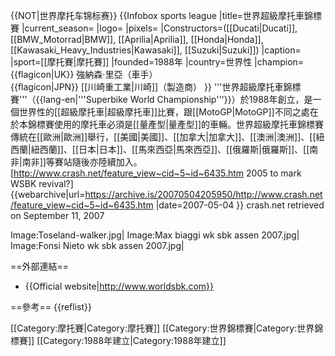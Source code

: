 {{NOT|世界摩托车锦标赛}}
{{Infobox sports league
|title=世界超級摩托車錦標賽
|current_season=
|logo=
|pixels=
|Constructors=([[Ducati|Ducati]], [[BMW_Motorrad|BMW]], [[Aprilia|Aprilia]], [[Honda|Honda]], [[Kawasaki_Heavy_Industries|Kawasaki]], [[Suzuki|Suzuki]])
|caption=
|sport=[[摩托賽|摩托賽]]
|founded=1988年
|country=世界性
|champion={{flagicon|UK}} 強納森·里亞（車手） <br />{{flagicon|JPN}} [[川崎重工業|川崎]]（製造商）
}}
'''世界超級摩托車錦標賽'''（{{lang-en|'''Superbike World Championship'''}}）於1988年創立，是一個世界性的[[超級摩托車|超級摩托車]]比賽，跟[[MotoGP|MotoGP]]不同之處在於本錦標賽使用的摩托車必須是[[量產型|量產型]]的車輛。世界超級摩托車錦標賽傳統在[[歐洲|歐洲]]舉行，[[美國|美國]]、[[加拿大|加拿大]]、[[澳洲|澳洲]]、[[紐西蘭|紐西蘭]]、[[日本|日本]]、[[馬來西亞|馬來西亞]]、[[俄羅斯|俄羅斯]]、[[南非|南非]]等賽站隨後亦陸續加入。<ref>[http://www.crash.net/feature_view~cid~5~id~6435.htm 2005 to mark WSBK revival?] {{webarchive|url=https://archive.is/20070504205950/http://www.crash.net/feature_view~cid~5~id~6435.htm |date=2007-05-04 }} crash.net retrieved on September 11, 2007</ref>

<gallery>
Image:Toseland-walker.jpg|
Image:Max biaggi wk sbk assen 2007.jpg|
Image:Fonsi Nieto wk sbk assen 2007.jpg|
</gallery>

==外部連結==
* {{Official website|http://www.worldsbk.com}}

==參考==
{{reflist}}

[[Category:摩托賽|Category:摩托賽]]
[[Category:世界錦標賽|Category:世界錦標賽]]
[[Category:1988年建立|Category:1988年建立]]